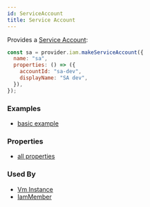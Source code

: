 ```yaml
---
id: ServiceAccount
title: Service Account
---
```


Provides a [Service Account](https://cloud.google.com/compute/docs/access/service-accounts):

```js
const sa = provider.iam.makeServiceAccount({
  name: "sa",
  properties: () => ({
    accountId: "sa-dev",
    displayName: "SA dev",
  }),
});
```

### Examples

- [basic example](https://github.com/grucloud/grucloud/blob/main/examples/google/vm)

### Properties

- [all properties](https://cloud.google.com/iam/docs/reference/rest/v1/projects.serviceAccounts/create)

### Used By

- [Vm Instance](../compute/VmInstance.md)
- [IamMember](./Member.md)
